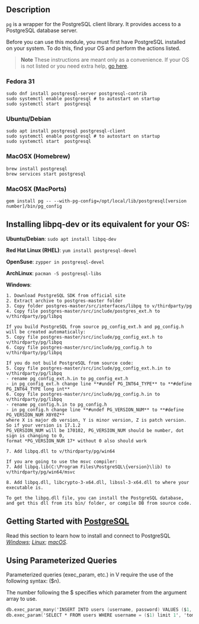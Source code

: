 ## Description

`pg` is a wrapper for the PostgreSQL client library. It provides access to a PostgreSQL
database server.

Before you can use this module, you must first have PostgreSQL installed on your system.
To do this, find your OS and perform the actions listed.

> **Note**
> These instructions are meant only as a convenience. If your OS is not listed
> or you need extra help, [go here](https://www.postgresql.org/download/).

### Fedora 31

```
sudo dnf install postgresql-server postgresql-contrib
sudo systemctl enable postgresql # to autostart on startup
sudo systemctl start  postgresql
```

### Ubuntu/Debian

```
sudo apt install postgresql postgresql-client
sudo systemctl enable postgresql # to autostart on startup
sudo systemctl start  postgresql
```

### MacOSX (Homebrew)

```
brew install postgresql
brew services start postgresql
```

### MacOSX (MacPorts)

```
gem install pg -- --with-pg-config=/opt/local/lib/postgresql[version number]/bin/pg_config
```

## Installing libpq-dev or its equivalent for your OS:

**Ubuntu/Debian**: `sudo apt install libpq-dev`

**Red Hat Linux (RHEL)**: `yum install postgresql-devel`

**OpenSuse**: `zypper in postgresql-devel`

**ArchLinux**: `pacman -S postgresql-libs`

**Windows**:

```
1. Download PostgreSQL SDK from official site
2. Extract archive to postgres-master folder
3. Copy folder postgres-master/src/interfaces/libpq to v/thirdparty/pg
4. Copy file postgres-master/src/include/postgres_ext.h to v/thirdparty/pg/libpq

If you build PostgreSQL from source pg_config_ext.h and pg_config.h will be created automatically:
5. Copy file postgres-master/src/include/pg_config_ext.h to v/thirdparty/pg/libpq
6. Copy file postgres-master/src/include/pg_config.h to v/thirdparty/pg/libpq

If you do not build PostgreSQL from source code:
5. Copy file postgres-master/src/include/pg_config_ext.h.in to v/thirdparty/pg/libpq
- rename pg_config_ext.h.in to pg_config_ext.h
- in pg_config_ext.h change line **#undef PG_INT64_TYPE** to **#define PG_INT64_TYPE long int**
6. Copy file postgres-master/src/include/pg_config.h.in to v/thirdparty/pg/libpq
- rename pg_config.h.in to pg_config.h
- in pg_config.h change line **#undef PG_VERSION_NUM** to **#define PG_VERSION_NUM X0Y0Z**
where X is major db version, Y is minor version, Z is patch version. So if your version is 17.1.2
PG_VERSION_NUM will be 170102, PG_VERSION_NUM should be number, dot sign is changing to 0,
format *PG_VERSION_NUM 17* without 0 also should work

7. Add libpq.dll to v/thirdparty/pg/win64

If you are going to use the msvc compiler:
7. Add libpq.lib(C:\Program Files\PostgreSQL\{version}\lib) to v/thirdparty/pg/win64/msvc

8. Add libpq.dll, libcrypto-3-x64.dll, libssl-3-x64.dll to where your executable is.

To get the libpq.dll file, you can install the PostgreSQL database,
and get this dll from its bin/ folder, or compile DB from source code.
```

## Getting Started with [PostgreSQL](https://www.postgresqltutorial.com/postgresql-getting-started)

Read this section to learn how to install and connect to PostgreSQL
[*Windows*](https://www.postgresqltutorial.com/install-postgresql);
[*Linux*](https://www.postgresqltutorial.com/postgresql-getting-started/install-postgresql-linux);
[*macOS*](https://www.postgresqltutorial.com/postgresql-getting-started/install-postgresql-macos).

## Using Parameterized Queries

Parameterized queries (exec_param, etc.) in V require the use of the following syntax: ($n).

The number following the $ specifies which parameter from the argument array to use.

```v ignore
db.exec_param_many('INSERT INTO users (username, password) VALUES ($1, $2)', ['tom', 'securePassword']) or { panic(err) }
db.exec_param('SELECT * FROM users WHERE username = ($1) limit 1', 'tom') or { panic(err) }
```
